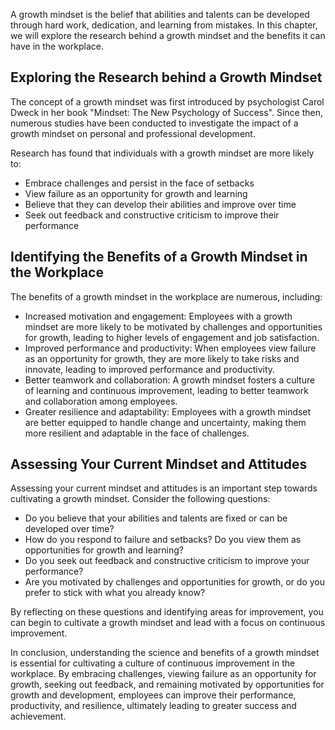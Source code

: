 
A growth mindset is the belief that abilities and talents can be developed through hard work, dedication, and learning from mistakes. In this chapter, we will explore the research behind a growth mindset and the benefits it can have in the workplace.

Exploring the Research behind a Growth Mindset
----------------------------------------------

The concept of a growth mindset was first introduced by psychologist Carol Dweck in her book "Mindset: The New Psychology of Success". Since then, numerous studies have been conducted to investigate the impact of a growth mindset on personal and professional development.

Research has found that individuals with a growth mindset are more likely to:

* Embrace challenges and persist in the face of setbacks
* View failure as an opportunity for growth and learning
* Believe that they can develop their abilities and improve over time
* Seek out feedback and constructive criticism to improve their performance

Identifying the Benefits of a Growth Mindset in the Workplace
-------------------------------------------------------------

The benefits of a growth mindset in the workplace are numerous, including:

* Increased motivation and engagement: Employees with a growth mindset are more likely to be motivated by challenges and opportunities for growth, leading to higher levels of engagement and job satisfaction.
* Improved performance and productivity: When employees view failure as an opportunity for growth, they are more likely to take risks and innovate, leading to improved performance and productivity.
* Better teamwork and collaboration: A growth mindset fosters a culture of learning and continuous improvement, leading to better teamwork and collaboration among employees.
* Greater resilience and adaptability: Employees with a growth mindset are better equipped to handle change and uncertainty, making them more resilient and adaptable in the face of challenges.

Assessing Your Current Mindset and Attitudes
--------------------------------------------

Assessing your current mindset and attitudes is an important step towards cultivating a growth mindset. Consider the following questions:

* Do you believe that your abilities and talents are fixed or can be developed over time?
* How do you respond to failure and setbacks? Do you view them as opportunities for growth and learning?
* Do you seek out feedback and constructive criticism to improve your performance?
* Are you motivated by challenges and opportunities for growth, or do you prefer to stick with what you already know?

By reflecting on these questions and identifying areas for improvement, you can begin to cultivate a growth mindset and lead with a focus on continuous improvement.

In conclusion, understanding the science and benefits of a growth mindset is essential for cultivating a culture of continuous improvement in the workplace. By embracing challenges, viewing failure as an opportunity for growth, seeking out feedback, and remaining motivated by opportunities for growth and development, employees can improve their performance, productivity, and resilience, ultimately leading to greater success and achievement.
